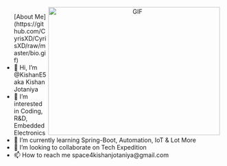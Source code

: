 <a target="_blank" align="center">
  <img align="right" top="500" height="300" width="400" alt="GIF" src="https://user-images.githubusercontent.com/90084846/154329912-bc01220a-1f96-4435-97c8-    ddf9d09b45c4.gif">
</a>
<ul> [About Me](https://github.com/CyrisXD/CyrisXD/raw/master/bio.gif)
  <li> 👋 Hi, I’m @KishanE5 aka Kishan Jotaniya</li>
  <li> 👀 I’m interested in Coding, R&D, Embedded Electronics</li>
  <li> 🌱 I’m currently learning Spring-Boot, Automation, IoT & Lot More</li>
  <li> 💞️ I’m looking to collaborate on Tech Expedition</li>
  <li> 📫 How to reach me space4kishanjotaniya@gmail.com</li>
 </ul>
